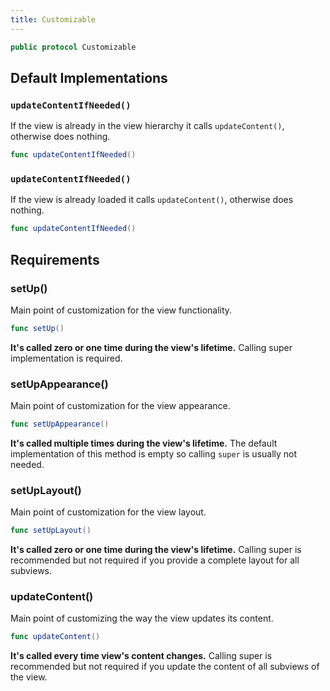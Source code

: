 ```yaml
---
title: Customizable
---
```


``` swift
public protocol Customizable 
```

## Default Implementations

### `updateContentIfNeeded()`

If the view is already in the view hierarchy it calls `updateContent()`, otherwise does nothing.

``` swift
func updateContentIfNeeded() 
```

### `updateContentIfNeeded()`

If the view is already loaded it calls `updateContent()`, otherwise does nothing.

``` swift
func updateContentIfNeeded() 
```

## Requirements

### setUp()

Main point of customization for the view functionality.

``` swift
func setUp()
```

**It's called zero or one time during the view's lifetime.** Calling super implementation is required.

### setUpAppearance()

Main point of customization for the view appearance.

``` swift
func setUpAppearance()
```

**It's called multiple times during the view's lifetime.** The default implementation of this method is empty
so calling `super` is usually not needed.

### setUpLayout()

Main point of customization for the view layout.

``` swift
func setUpLayout()
```

**It's called zero or one time during the view's lifetime.** Calling super is recommended but not required
if you provide a complete layout for all subviews.

### updateContent()

Main point of customizing the way the view updates its content.

``` swift
func updateContent()
```

**It's called every time view's content changes.** Calling super is recommended but not required if you update
the content of all subviews of the view.
